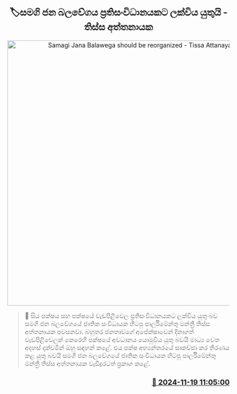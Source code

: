 <p align='center'><b><h2 align='center' title='Samagi Jana Balawega should be reorganized - Tissa Attanayake'>🏷සමගි ජන බලවේගය ප්‍රතිසංවිධානයකට ලක්විය යුතුයි - තිස්ස අත්තනායක</h2></b></p>
<p align='center'><img src='https://helakuru.sgp1.cdn.digitaloceanspaces.com/esana/images/lib/thissa-aththanayake-new-thumb.jpg' width='600' alt='Samagi Jana Balawega should be reorganized - Tissa Attanayake'></p>

>📝 සිය පක්ෂය සහ පක්ෂයේ වැඩපිළිවෙල ප්‍රතිසංවිධානයකට ලක්විය යුතු බව සමගි ජන බලවේගයේ ජාතික සංවිධායක හිටපු පාර්ලිමේන්තු මන්ත්‍රී තිස්ස අත්තනායක පවසනවා.
බහුතර ජනතාවගේ අපේක්ෂාවෙන් දිනාගත් වැඩපිළිවෙලක් කෙරෙහි පක්ෂයේ අවධානය යොමුවිය යුතු බවයි මාධ්‍ය වෙත අදහස් දක්වමින් ඔහු සඳහන් කළේ.
එය පක්ෂ අභ්‍යන්තරයේ සාකච්ඡා කර තීරණය කළ යුතු බවයි සමගි ජන බලවේගයේ ජාතික සංවිධායක හිටපු පාර්ලිමේන්තු මන්ත්‍රී තිස්ස අත්තනායක වැඩිදුරටත් ප්‍රකාශ කළේ. 


<h3 align='right'><a href='https://www.helakuru.lk/esana/p/105218/'>📅 2024-11-19 11:05:00</a></h3>
